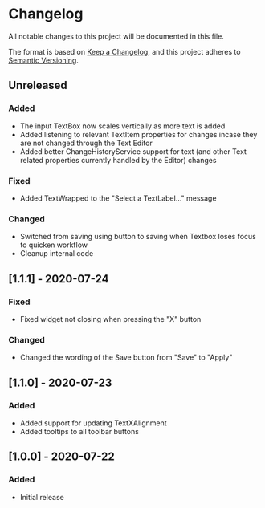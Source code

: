 # Changelog
All notable changes to this project will be documented in this file.

The format is based on [Keep a Changelog](https://keepachangelog.com/en/1.0.0/),
and this project adheres to [Semantic Versioning](https://semver.org/spec/v2.0.0.html).

## Unreleased
### Added
- The input TextBox now scales vertically as more text is added
- Added listening to relevant TextItem properties for changes incase they are not changed through the Text Editor
- Added better ChangeHistoryService support for text (and other Text related properties currently handled by the Editor) changes

### Fixed
- Added TextWrapped to the "Select a TextLabel..." message

### Changed
- Switched from saving using button to saving when Textbox loses focus to quicken workflow
- Cleanup internal code

## [1.1.1] - 2020-07-24
### Fixed
- Fixed widget not closing when pressing the "X" button

### Changed
- Changed the wording of the Save button from "Save" to "Apply"

## [1.1.0] - 2020-07-23
### Added
- Added support for updating TextXAlignment
- Added tooltips to all toolbar buttons

## [1.0.0] - 2020-07-22
### Added
- Initial release